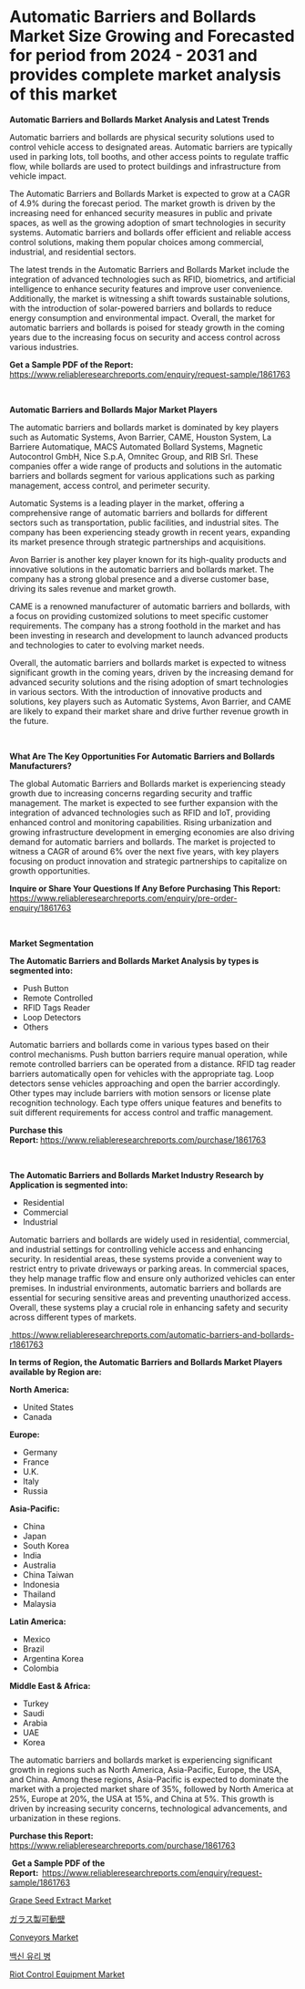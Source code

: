 <p><h1>Automatic Barriers and Bollards Market Size Growing and Forecasted for period from 2024 - 2031 and provides complete market analysis of this market</h1></p><p><strong>Automatic Barriers and Bollards Market Analysis and Latest Trends</strong></p>
<p><p>Automatic barriers and bollards are physical security solutions used to control vehicle access to designated areas. Automatic barriers are typically used in parking lots, toll booths, and other access points to regulate traffic flow, while bollards are used to protect buildings and infrastructure from vehicle impact.</p><p>The Automatic Barriers and Bollards Market is expected to grow at a CAGR of 4.9% during the forecast period. The market growth is driven by the increasing need for enhanced security measures in public and private spaces, as well as the growing adoption of smart technologies in security systems. Automatic barriers and bollards offer efficient and reliable access control solutions, making them popular choices among commercial, industrial, and residential sectors.</p><p>The latest trends in the Automatic Barriers and Bollards Market include the integration of advanced technologies such as RFID, biometrics, and artificial intelligence to enhance security features and improve user convenience. Additionally, the market is witnessing a shift towards sustainable solutions, with the introduction of solar-powered barriers and bollards to reduce energy consumption and environmental impact. Overall, the market for automatic barriers and bollards is poised for steady growth in the coming years due to the increasing focus on security and access control across various industries.</p></p>
<p><strong>Get a Sample PDF of the Report:&nbsp;</strong> <a href="https://www.reliableresearchreports.com/enquiry/request-sample/1861763">https://www.reliableresearchreports.com/enquiry/request-sample/1861763</a></p>
<p>&nbsp;</p>
<p><strong>Automatic Barriers and Bollards Major Market Players</strong></p>
<p><p>The automatic barriers and bollards market is dominated by key players such as Automatic Systems, Avon Barrier, CAME, Houston System, La Barriere Automatique, MACS Automated Bollard Systems, Magnetic Autocontrol GmbH, Nice S.p.A, Omnitec Group, and RIB Srl. These companies offer a wide range of products and solutions in the automatic barriers and bollards segment for various applications such as parking management, access control, and perimeter security.</p><p>Automatic Systems is a leading player in the market, offering a comprehensive range of automatic barriers and bollards for different sectors such as transportation, public facilities, and industrial sites. The company has been experiencing steady growth in recent years, expanding its market presence through strategic partnerships and acquisitions.</p><p>Avon Barrier is another key player known for its high-quality products and innovative solutions in the automatic barriers and bollards market. The company has a strong global presence and a diverse customer base, driving its sales revenue and market growth.</p><p>CAME is a renowned manufacturer of automatic barriers and bollards, with a focus on providing customized solutions to meet specific customer requirements. The company has a strong foothold in the market and has been investing in research and development to launch advanced products and technologies to cater to evolving market needs.</p><p>Overall, the automatic barriers and bollards market is expected to witness significant growth in the coming years, driven by the increasing demand for advanced security solutions and the rising adoption of smart technologies in various sectors. With the introduction of innovative products and solutions, key players such as Automatic Systems, Avon Barrier, and CAME are likely to expand their market share and drive further revenue growth in the future.</p></p>
<p>&nbsp;</p>
<p><strong>What Are The Key Opportunities For Automatic Barriers and Bollards Manufacturers?</strong></p>
<p><p>The global Automatic Barriers and Bollards market is experiencing steady growth due to increasing concerns regarding security and traffic management. The market is expected to see further expansion with the integration of advanced technologies such as RFID and IoT, providing enhanced control and monitoring capabilities. Rising urbanization and growing infrastructure development in emerging economies are also driving demand for automatic barriers and bollards. The market is projected to witness a CAGR of around 6% over the next five years, with key players focusing on product innovation and strategic partnerships to capitalize on growth opportunities.</p></p>
<p><strong>Inquire or Share Your Questions If Any Before Purchasing This Report:</strong> <a href="https://www.reliableresearchreports.com/enquiry/pre-order-enquiry/1861763">https://www.reliableresearchreports.com/enquiry/pre-order-enquiry/1861763</a></p>
<p>&nbsp;</p>
<p><strong>Market Segmentation</strong></p>
<p><strong>The Automatic Barriers and Bollards Market Analysis by types is segmented into:</strong></p>
<p><ul><li>Push Button</li><li>Remote Controlled</li><li>RFID Tags Reader</li><li>Loop Detectors</li><li>Others</li></ul></p>
<p><p>Automatic barriers and bollards come in various types based on their control mechanisms. Push button barriers require manual operation, while remote controlled barriers can be operated from a distance. RFID tag reader barriers automatically open for vehicles with the appropriate tag. Loop detectors sense vehicles approaching and open the barrier accordingly. Other types may include barriers with motion sensors or license plate recognition technology. Each type offers unique features and benefits to suit different requirements for access control and traffic management.</p></p>
<p><strong>Purchase this Report:&nbsp;</strong><a href="https://www.reliableresearchreports.com/purchase/1861763">https://www.reliableresearchreports.com/purchase/1861763</a></p>
<p>&nbsp;</p>
<p><strong>The Automatic Barriers and Bollards Market Industry Research by Application is segmented into:</strong></p>
<p><ul><li>Residential</li><li>Commercial</li><li>Industrial</li></ul></p>
<p><p>Automatic barriers and bollards are widely used in residential, commercial, and industrial settings for controlling vehicle access and enhancing security. In residential areas, these systems provide a convenient way to restrict entry to private driveways or parking areas. In commercial spaces, they help manage traffic flow and ensure only authorized vehicles can enter premises. In industrial environments, automatic barriers and bollards are essential for securing sensitive areas and preventing unauthorized access. Overall, these systems play a crucial role in enhancing safety and security across different types of markets.</p></p>
<p><a href="https://www.reliableresearchreports.com/automatic-barriers-and-bollards-r1861763">&nbsp;https://www.reliableresearchreports.com/automatic-barriers-and-bollards-r1861763</a></p>
<p><strong>In terms of Region, the Automatic Barriers and Bollards Market Players available by Region are:</strong></p>
<p>
    <p> <strong> North America: </strong>
        <ul>
            <li>United States</li>
            <li>Canada</li>
        </ul>
        </p> 
    <p> <strong> Europe: </strong>
        <ul>
            <li>Germany</li>
            <li>France</li>
            <li>U.K.</li>
            <li>Italy</li>
            <li>Russia</li>
        </ul>
        </p> 
    <p> <strong> Asia-Pacific: </strong>
        <ul>
            <li>China</li>
            <li>Japan</li>
            <li>South Korea</li>
            <li>India</li>
            <li>Australia</li>
            <li>China Taiwan</li>
            <li>Indonesia</li>
            <li>Thailand</li>
            <li>Malaysia</li>
        </ul>
        </p> 
    <p> <strong> Latin America: </strong>
        <ul>
            <li>Mexico</li>
            <li>Brazil</li>
            <li>Argentina Korea</li>
            <li>Colombia</li>
        </ul>
        </p> 
    <p> <strong> Middle East & Africa: </strong>
        <ul>
            <li>Turkey</li>
            <li>Saudi</li>
            <li>Arabia</li>
            <li>UAE</li>
            <li>Korea</li>
        </ul>
    </p>
    </p>
<p><p>The automatic barriers and bollards market is experiencing significant growth in regions such as North America, Asia-Pacific, Europe, the USA, and China. Among these regions, Asia-Pacific is expected to dominate the market with a projected market share of 35%, followed by North America at 25%, Europe at 20%, the USA at 15%, and China at 5%. This growth is driven by increasing security concerns, technological advancements, and urbanization in these regions.</p></p>
<p><strong>Purchase this Report: </strong><a href="https://www.reliableresearchreports.com/purchase/1861763">https://www.reliableresearchreports.com/purchase/1861763</a></p>
<p>&nbsp;<strong>Get a Sample PDF of the Report:&nbsp;&nbsp;</strong><a href="https://www.reliableresearchreports.com/enquiry/request-sample/1861763">https://www.reliableresearchreports.com/enquiry/request-sample/1861763</a></p>
<p><strong></strong></p>
<p><p><a href="https://issuu.com/reportprime-2/docs/grape-seed-extract-market-size-2030.pptx">Grape Seed Extract Market</a></p><p><a href="https://github.com/ddwcuskozol07187/Market-Research-Report-List-1/blob/main/417369721571.md">ガラス製可動壁</a></p><p><a href="https://github.com/mancsybtousav/Market-Research-Report-List-2/blob/main/conveyors-market.md">Conveyors Market</a></p><p><a href="https://github.com/rsg307664904/Market-Research-Report-List-1/blob/main/439526019911.md">백신 유리 병</a></p><p><a href="https://github.com/josesg55/Market-Research-Report-List-2/blob/main/riot-control-equipment-market.md">Riot Control Equipment Market</a></p></p>
